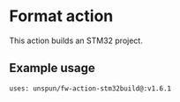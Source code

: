 # Format action
This action builds an STM32 project.

## Example usage
```
uses: unspun/fw-action-stm32build@:v1.6.1
```
